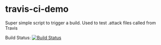 # travis-ci-demo
Super simple script to trigger a build. Used to test .attack files called from Travis

Build Status:
[![Build Status](https://travis-ci.org/nnja/travis-ci-demo.svg?branch=master)](https://travis-ci.org/nnja/travis-ci-demo)
